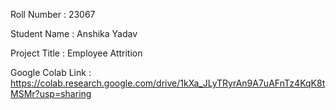 Roll Number       :   23067

Student Name      :   Anshika Yadav

Project Title     :   Employee Attrition

Google Colab Link :   https://colab.research.google.com/drive/1kXa_JLyTRyrAn9A7uAFnTz4KqK8tMSMr?usp=sharing
